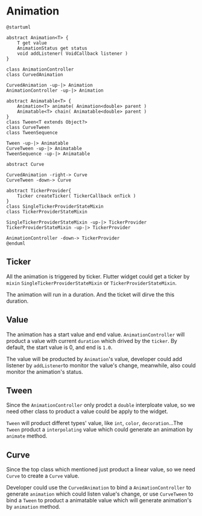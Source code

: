 # Animation


```plantuml
@startuml

abstract Animation<T> {
    T get value
    AnimationStatus get status
    void addListener( VoidCallback listener )
}

class AnimationController
class CurvedAnimation

CurvedAnimation -up-|> Animation
AnimationController -up-|> Animation

abstract Animatable<T> {
    Animation<T> animate( Animation<double> parent )
    Animatable<T> chain( Animatable<double> parent )
}
class Tween<T extends Object?>
class CurveTween
class TweenSequence

Tween -up-|> Animatable
CurveTween -up-|> Animatable
TweenSequence -up-|> Animatable

abstract Curve

CurvedAnimation -right-> Curve
CurveTween -down-> Curve

abstract TickerProvider{
    Ticker createTicker( TickerCallback onTick )
}
class SingleTickerProviderStateMixin
class TickerProviderStateMixin

SingleTickerProviderStateMixin -up-|> TickerProvider
TickerProviderStateMixin -up-|> TickerProvider

AnimationController -down-> TickerProvider
@enduml
```

## Ticker

All the animation is triggered by ticker. Flutter widget could get a ticker by `mixin` `SingleTickerProviderStateMixin` or `TickerProviderStateMixin`.

The animation will run in a duration. And the ticket will dirve the this duration.

## Value

The animation has a start value and end value. `AnimationController` will product a value with current `duration` which drived by the `ticker`. By default, the start value is 0, and end is `1.0`.

The value will be producted by `Animation`'s value, developer could add listener by `addListener`to monitor the value's change, meanwhile, also could monitor the animation's status.

## Tween

Since the `AnimationController` only prodct a `double` interploate value, so we need other class to product a value could be apply to the widget.

`Tween` will product differet types' value, like `int`, `color`, `decoration`...The `Tween` product a `interpolating` value which could generate an animation by `animate` method.


## Curve

Since the top class which mentioned just product a linear value, so we need `Curve` to create a `Curve` value.

Developer could use the `CurvedAnimation` to bind a `AnimationController` to generate `animation` which could listen value's change, or use `CurveTween` to bind a `Tween` to product a animatable value which will generate animation's by `animation` method.
